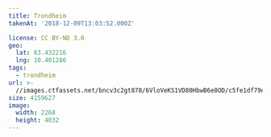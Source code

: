 ```yaml
---
title: Trondheim
takenAt: '2018-12-09T13:03:52.000Z'

license: CC BY-ND 3.0
geo:
  lat: 63.432216
  lng: 10.401286
tags:
  - trondheim
url: >-
  //images.ctfassets.net/bncv3c2gt878/6VloVeKS1VD80HbwB6e8OD/c5fe1df79ea0a7c1ba570836e39c3b1f/trondheim_45635534454_o
size: 4159627
image:
  width: 2268
  height: 4032
---
```

